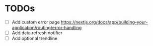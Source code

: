 # TODOs

- [ ] Add custom error page https://nextjs.org/docs/app/building-your-application/routing/error-handling
- [ ] Add data refresh notifier
- [ ] Add optional trendline
